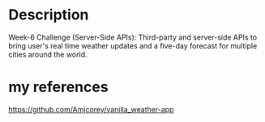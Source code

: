 # Description
Week-6 Challenge (Server-Side APIs): Third-party and server-side APIs to bring user's real time weather updates and a five-day forecast for multiple cities around the world.


# my references
https://github.com/Amjcorey/vanilla_weather-app

